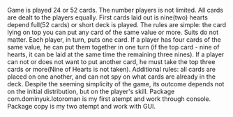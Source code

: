 Game is played 24 or 52 cards. The number players is not limited. 
All cards are dealt to the players equally.
First cards laid out is nine(two) hearts depend full(52 cards) or short deck is played.
The rules are simple: the card lying on top you can put any card of the same value or more. Suits do not matter.
Each player, in turn, puts one card.
If a player has four cards of the same value, he can put them together in one turn (if the top card - nine of hearts, it can be laid at the same time the remaining three nines).
If a player can not or does not want to put another card, he must take the top three cards  or more(Nine of Hearts is not taken).
Additional rules: all cards are placed on one another, and can not spy on what cards are already in the deck.
Despite the seeming simplicity of the game, its outcome depends not on the initial distribution, but on the player's skill.
Package com.dominyuk.lotoroman is my first atempt and work through console.
Package copy is my two atempt and work with GUI.

